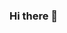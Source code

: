 ### Hi there 👋

<!--
**goncalves-costa/goncalves-costa** is a ✨ _special_ ✨ repository because its `README.md` (this file) appears on your GitHub profile.

![Snake animation](https://github.com/goncalves-costa/goncalves-costa/blob/output/github-contribution-grid-snake.svg)

Here are some ideas to get you started:

- 🔭 I’m currently working on ...
- 🌱 I’m currently learning ...
- 👯 I’m looking to collaborate on ...
- 🤔 I’m looking for help with ...
- 💬 Ask me about ...
- 📫 How to reach me: ...
- 😄 Pronouns: ...
- ⚡ Fun fact: ...
-->
